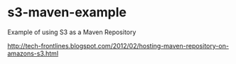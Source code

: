 s3-maven-example
================

Example of using S3 as a Maven Repository

http://tech-frontlines.blogspot.com/2012/02/hosting-maven-repository-on-amazons-s3.html